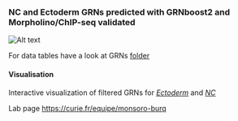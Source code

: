### NC and Ectoderm GRNs predicted with GRNboost2 and Morpholino/ChIP-seq validated

![Alt text](https://neucrest.curie.fr/img/logo.png)


For data tables have a look at GRNs [folder](https://github.com/Qotov/neucrest_grn/tree/master/GRNs)

#### Visualisation

Interactive visualization of filtered GRNs for _[Ectoderm](https://ectoderm.herokuapp.com/)_ and _[NC](https://neuralcrest.herokuapp.com/)_

Lab page https://curie.fr/equipe/monsoro-burq
